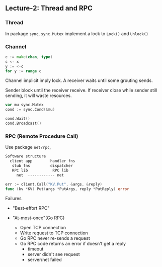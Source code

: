 ## Lecture-2: Thread and RPC

### Thread

In package `sync`, `sync.Mutex` implement a lock to `Lock()` and `Unlock()`

### Channel

```go
c := make(chan, type)
c <- x
y := <-c
for y := range c
```

Channel implicit imply lock. A receiver waits until some grouting sends.

Sender block until the receiver receive.  If receiver close while sender still sending, it will waste resources.

```go
var mu sync.Mutex
cond := sync.Cond(&mu)

cond.Wait()
cond.Broadcast()
```

### RPC (Remote Procedure Call)

Use package `net/rpc`,

```c
Software structure
  client app        handler fns
   stub fns         dispatcher
   RPC lib           RPC lib
     net  ------------ net
```

```go
err := client.Call("KV.Put", &args, &reply)
func (kv *KV) Put(args *PutArgs, reply *PutReply) error
```

Failures

- "Best-effort RPC"

- "At-most-once"(Go RPC)
  - Open TCP connection
  - Write request to TCP connection
  - Go RPC never re-sends a request
  - Go RPC code returns an error if doesn't get a reply
    - timeout
    - server didn't see request
    - server/net failed

